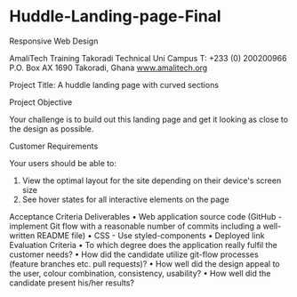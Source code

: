 # Huddle-Landing-page-Final

Responsive Web Design

AmaliTech Training Takoradi Technical Uni Campus T: +233 (0) 200200966
P.O. Box AX 1690 Takoradi, Ghana www.amalitech.org



Project Title: A huddle landing page with curved sections

Project Objective

Your challenge is to build out this landing page and get it looking as close to the design
as possible.

Customer Requirements

Your users should be able to:
1. View the optimal layout for the site depending on their device's screen size
2. See hover states for all interactive elements on the page


Acceptance Criteria
Deliverables
• Web application source code (GitHub - implement Git flow with a reasonable number of
commits including a well-written README file)
• CSS - Use styled-components
• Deployed link
Evaluation Criteria
• To which degree does the application really fulfil the customer needs?
• How did the candidate utilize git-flow processes (feature branches etc. pull
requests)?
• How well did the design appeal to the user, colour combination, consistency,
usability?
• How well did the candidate present his/her results?
